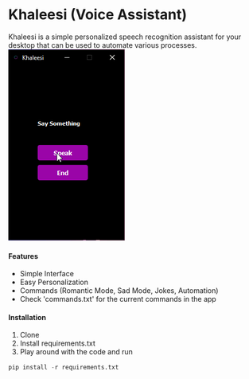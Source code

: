 # Khaleesi (Voice Assistant)

Khaleesi is a simple personalized speech recognition assistant for your desktop that can be used to automate various processes.
![](demo.gif)

#### Features

* Simple Interface
* Easy Personalization
* Commands (Romantic Mode, Sad Mode, Jokes, Automation)
* Check 'commands.txt' for the current commands in the app

#### Installation
1. Clone 
2. Install requirements.txt
3. Play around with the code and run 

```python
pip install -r requirements.txt
```